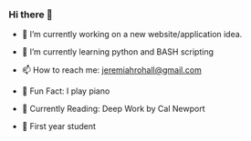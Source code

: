### Hi there 👋

- 🔭 I’m currently working on a new website/application idea. 

- 🌱 I’m currently learning python and BASH scripting

- 📫 How to reach me: jeremiahrohall@gmail.com

- 🎹 Fun Fact: I play piano

- 📖 Currently Reading: Deep Work by Cal Newport

- 🏫 First year student
